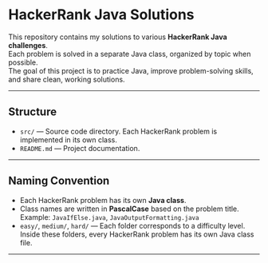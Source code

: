 # HackerRank Java Solutions

This repository contains my solutions to various **HackerRank Java challenges**.  
Each problem is solved in a separate Java class, organized by topic when possible.  
The goal of this project is to practice Java, improve problem-solving skills, and share clean, working solutions.

---

## Structure
- `src/` — Source code directory. Each HackerRank problem is implemented in its own class.
- `README.md` — Project documentation.

---

## Naming Convention
- Each HackerRank problem has its own **Java class**.
- Class names are written in **PascalCase** based on the problem title.  
  Example: `JavaIfElse.java`, `JavaOutputFormatting.java`
- `easy/`, `medium/`, `hard/` — Each folder corresponds to a difficulty level.  
  Inside these folders, every HackerRank problem has its own Java class file. 

---
